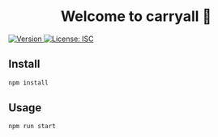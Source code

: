 <h1 align="center">Welcome to carryall 👋</h1>
<p>
  <a href="https://www.npmjs.com/package/carryall" target="_blank">
    <img alt="Version" src="https://img.shields.io/npm/v/carryall.svg">
  </a>
  <a href="#" target="_blank">
    <img alt="License: ISC" src="https://img.shields.io/badge/License-ISC-yellow.svg" />
  </a>
</p>

## Install

```sh
npm install
```

## Usage

```sh
npm run start
```
